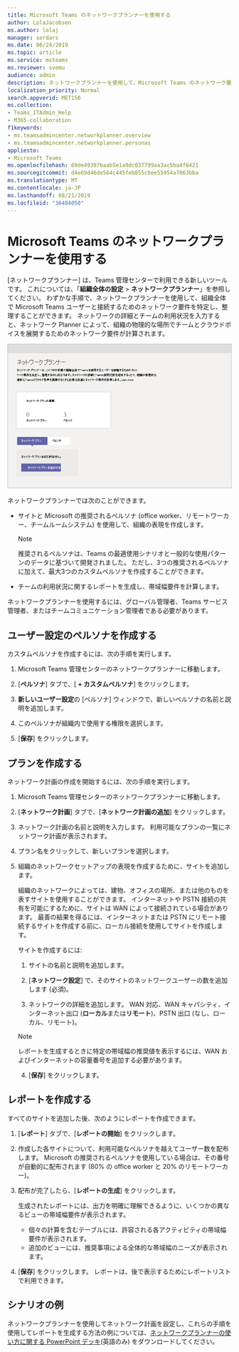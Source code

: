 ```yaml
---
title: Microsoft Teams のネットワークプランナーを使用する
author: LolaJacobsen
ms.author: lolaj
manager: serdars
ms.date: 06/24/2019
ms.topic: article
ms.service: msteams
ms.reviewer: svemu
audience: admin
description: ネットワークプランナーを使用して、Microsoft Teams のネットワーク要件を特定する方法について説明します。
localization_priority: Normal
search.appverid: MET150
ms.collection:
- Teams_ITAdmin_Help
- M365-collaboration
f1keywords:
- ms.teamsadmincenter.networkplanner.overview
- ms.teamsadmincenter.networkplanner.personas
appliesto:
- Microsoft Teams
ms.openlocfilehash: 69de49397baab5e1a9dc037799aa3ac5ba4f6421
ms.sourcegitcommit: d4e69d46de564c445feb855cbee55954a7063bba
ms.translationtype: MT
ms.contentlocale: ja-JP
ms.lasthandoff: 08/21/2019
ms.locfileid: "36484050"
---
```

# <a name="use-the-network-planner-for-microsoft-teams"></a>Microsoft Teams のネットワークプランナーを使用する

[ネットワークプランナー] は、Teams 管理センターで利用できる新しいツールです。 これについては、「**組織全体の設定** > **ネットワークプランナー**」を参照してください。 わずかな手順で、ネットワークプランナーを使用して、組織全体で Microsoft Teams ユーザーと接続するためのネットワーク要件を特定し、整理することができます。 ネットワークの詳細とチームの利用状況を入力すると、ネットワーク Planner によって、組織の物理的な場所でチームとクラウドボイスを展開するためのネットワーク要件が計算されます。

![ネットワークプランナーのスクリーンショット](media/network-planner.png)

ネットワークプランナーでは次のことができます。

- サイトと Microsoft の推奨されるペルソナ (office worker、リモートワーカー、チームルームシステム) を使用して、組織の表現を作成します。

    > [!NOTE]
    > 推奨されるペルソナは、Teams の最適使用シナリオと一般的な使用パターンのデータに基づいて開発されました。 ただし、3つの推奨されるペルソナに加えて、最大3つのカスタムペルソナを作成することができます。

- チームの利用状況に関するレポートを生成し、帯域幅要件を計算します。

ネットワークプランナーを使用するには、グローバル管理者、Teams サービス管理者、またはチームコミュニケーション管理者である必要があります。

## <a name="create-a-custom-persona"></a>ユーザー設定のペルソナを作成する

カスタムペルソナを作成するには、次の手順を実行します。

1. Microsoft Teams 管理センターのネットワークプランナーに移動します。

2. [**ペルソナ**] タブで、[ **+ カスタムペルソナ**] をクリックします。 

3. **新しいユーザー設定**の [ペルソナ] ウィンドウで、新しいペルソナの名前と説明を追加します。

4. このペルソナが組織内で使用する権限を選択します。

5. [**保存**] をクリックします。

## <a name="build-your-plan"></a>プランを作成する

ネットワーク計画の作成を開始するには、次の手順を実行します。

1. Microsoft Teams 管理センターのネットワークプランナーに移動します。

2. [**ネットワーク計画**] タブで、[**ネットワーク計画の追加**] をクリックします。

3. ネットワーク計画の名前と説明を入力します。 利用可能なプランの一覧にネットワーク計画が表示されます。

4. プラン名をクリックして、新しいプランを選択します。

5. 組織のネットワークセットアップの表現を作成するために、サイトを追加します。

    組織のネットワークによっては、建物、オフィスの場所、または他のものを表すサイトを使用することができます。 インターネットや PSTN 接続の共有を可能にするために、サイトは WAN によって接続されている場合があります。 最善の結果を得るには、インターネットまたは PSTN にリモート接続するサイトを作成する前に、ローカル接続を使用してサイトを作成します。

    サイトを作成するには:

    1. サイトの名前と説明を追加します。

    2. [**ネットワーク設定**] で、そのサイトのネットワークユーザーの数を追加します (必須)。

    3. ネットワークの詳細を追加します。 WAN 対応、WAN キャパシティ、インターネット出口 (**ローカル**または**リモート**)、PSTN 出口 (なし、ローカル、リモート)。

      > [!NOTE]
      > レポートを生成するときに特定の帯域幅の推奨値を表示するには、WAN およびインターネットの容量番号を追加する必要があります。

    4. [**保存**] をクリックします。

## <a name="create-a-report"></a>レポートを作成する

すべてのサイトを追加した後、次のようにレポートを作成できます。

1. [**レポート**] タブで、[**レポートの開始**] をクリックします。

2. 作成した各サイトについて、利用可能なペルソナを越えてユーザー数を配布します。 Microsoft の推奨されるペルソナを使用している場合は、その番号が自動的に配布されます (80% の office worker と 20% のリモートワーカー)。

3. 配布が完了したら、[**レポートの生成**] をクリックします。

    生成されたレポートには、出力を明確に理解できるように、いくつかの異なるビューの帯域幅要件が表示されます。
    - 個々の計算を含むテーブルには、許容される各アクティビティの帯域幅要件が表示されます。
    - 追加のビューには、推奨事項による全体的な帯域幅のニーズが表示されます。

4. [**保存**] をクリックします。 レポートは、後で表示するためにレポートリストで利用できます。

## <a name="example-scenario"></a>シナリオの例

ネットワークプランナーを使用してネットワーク計画を設定し、これらの手順を使用してレポートを生成する方法の例については、[ネットワークプランナーの使い方に関する PowerPoint デッキ](https://github.com/MicrosoftDocs/OfficeDocs-SkypeForBusiness/blob/live/Teams/downloads/network-planner-how-to.pptx?raw=true)(英語のみ) をダウンロードしてください。
